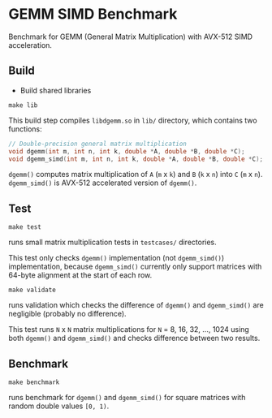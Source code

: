 # GEMM SIMD Benchmark

Benchmark for GEMM (General Matrix Multiplication) with AVX-512 SIMD acceleration.

## Build

- Build shared libraries

```
make lib
```

This build step compiles `libdgemm.so` in `lib/` directory, which contains two functions:

```c
// Double-precision general matrix multiplication
void dgemm(int m, int n, int k, double *A, double *B, double *C);
void dgemm_simd(int m, int n, int k, double *A, double *B, double *C);
```

`dgemm()` computes matrix multiplication of `A` (`m` x `k`) and `B` (`k` x `n`) into `C` (`m` x `n`).
`dgemm_simd()` is AVX-512 accelerated version of `dgemm()`.

## Test

```
make test
```

runs small matrix multiplication tests in `testcases/` directories.

This test only checks `dgemm()` implementation (not `dgemm_simd()`) implementation, because `dgemm_simd()` currently only support matrices with 64-byte alignment at the start of each row.

```
make validate
```

runs validation which checks the difference of `dgemm()` and `dgemm_simd()` are negligible (probably no difference).

This test runs `N` x `N` matrix multiplications for `N` = 8, 16, 32, ..., 1024 using both `dgemm()` and `dgemm_simd()` and checks difference between two results.

## Benchmark

```
make benchmark
```

runs benchmark for `dgemm()` and `dgemm_simd()` for square matrices with random double values `[0, 1)`.

